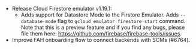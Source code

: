 - Release Cloud Firestore emulator v1.19.1:
  - Adds support for Datastore Mode to the Firstore Emulator. Adds
    `--database-mode` flag to `gcloud emulator firestore start` command. Note
    that this is a preview feature and if you find any bugs, please file them
    here: <https://github.com/firebase/firebase-tools/issues>.
- Improve FAH onboarding flow to connect backends with SCMs (#6764).
